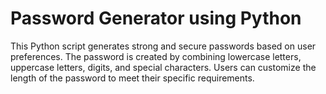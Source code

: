 # Password Generator using Python

This Python script generates strong and secure passwords based on user preferences. The password is created by combining lowercase letters, uppercase letters, digits, and special characters. Users can customize the length of the password to meet their specific requirements.
